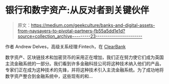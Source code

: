 # 银行和数字资产:从反对者到关键伙伴

> 原文：<https://medium.com/geekculture/banks-and-digital-assets-from-naysayers-to-pivotal-partners-fb55a5dd1e1d?source=collection_archive---------23----------------------->

作者 Andrew Delves，高级关系经理:Fintech，在 [ClearBank](https://www.clear.bank/)

数字资产、区块链技术和加密货币的采用正在增加，我们正在努力使它们成为英国主流金融系统的一部分。我们看到许多金融科技公司将这种技术纳入他们的产品，专家们正在成为这种技术的先锋，并将这种技术引入主流金融系统。为了成功地将数字资产整合到金融系统中，这些现有的和…